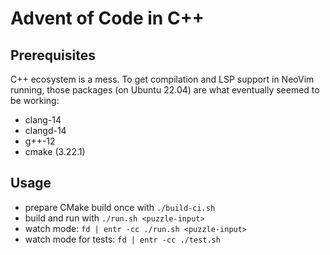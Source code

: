 # Advent of Code in C++

## Prerequisites

C++ ecosystem is a mess. To get compilation and LSP support in NeoVim running,
those packages (on Ubuntu 22.04) are what eventually seemed to be working:

- clang-14
- clangd-14
- g++-12
- cmake (3.22.1)

## Usage

- prepare CMake build once with `./build-ci.sh`
- build and run with `./run.sh <puzzle-input>`
- watch mode: `fd | entr -cc ./run.sh <puzzle-input>`
- watch mode for tests: `fd | entr -cc ./test.sh`
